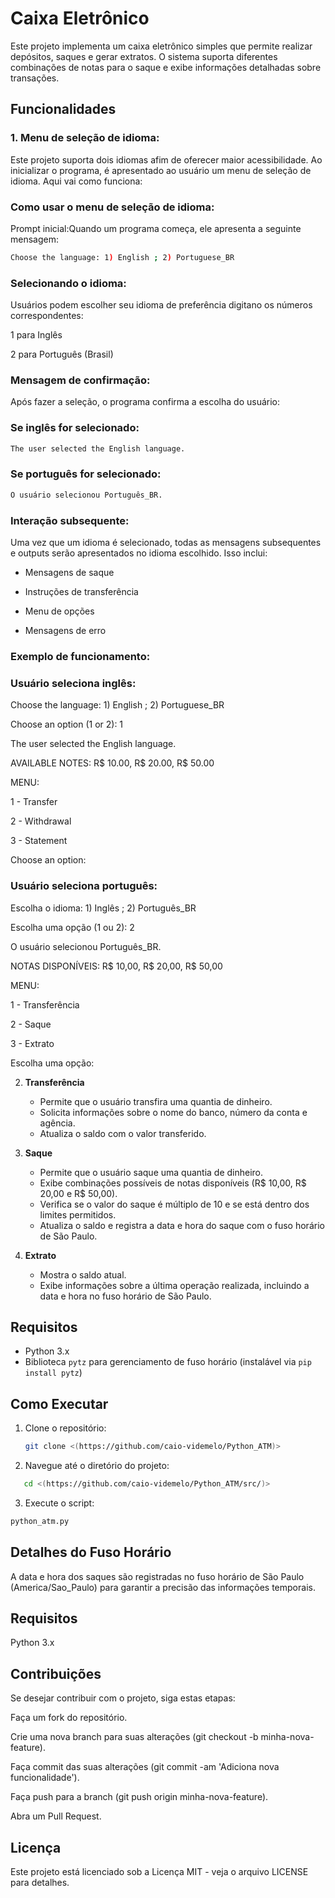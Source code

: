 # Caixa Eletrônico

Este projeto implementa um caixa eletrônico simples que permite realizar depósitos, saques e gerar extratos. O sistema suporta diferentes combinações de notas para o saque e exibe informações detalhadas sobre transações.

## Funcionalidades

### 1. Menu de seleção de idioma:

Este projeto suporta dois idiomas afim de oferecer maior acessibilidade. Ao inicializar o programa, é apresentado ao usuário um menu de seleção de idioma. Aqui vai como funciona:

### Como usar o menu de seleção de idioma:

Prompt inicial:Quando um programa começa, ele apresenta a seguinte mensagem:

```bash
Choose the language: 1) English ; 2) Portuguese_BR
```

### Selecionando o idioma:

Usuários podem escolher seu idioma de preferência digitano os números correspondentes:

1 para Inglês

2 para Português (Brasil)

### Mensagem de confirmação:

Após fazer a seleção, o programa confirma a escolha do usuário:

### Se inglês for selecionado:

```bash
The user selected the English language.
```

### Se português for selecionado:

```bash
O usuário selecionou Português_BR.
```

### Interação subsequente:

Uma vez que um idioma é selecionado, todas as mensagens subsequentes e outputs serão apresentados no idioma escolhido. Isso inclui:

- Mensagens de saque

- Instruções de transferência

- Menu de opções

- Mensagens de erro

### Exemplo de funcionamento:

### Usuário seleciona inglês:

Choose the language: 1) English ; 2) Portuguese_BR

Choose an option (1 or 2): 1

The user selected the English language.

AVAILABLE NOTES: R$ 10.00, R$ 20.00, R$ 50.00

MENU:

1 - Transfer

2 - Withdrawal

3 - Statement

Choose an option:

### Usuário seleciona português:

Escolha o idioma: 1) Inglês ; 2) Português_BR

Escolha uma opção (1 ou 2): 2

O usuário selecionou Português_BR.

NOTAS DISPONÍVEIS: R$ 10,00, R$ 20,00, R$ 50,00

MENU:

1 - Transferência

2 - Saque

3 - Extrato

Escolha uma opção:

2. **Transferência**
 
   - Permite que o usuário transfira uma quantia de dinheiro.
   - Solicita informações sobre o nome do banco, número da conta e agência.
   - Atualiza o saldo com o valor transferido.

3. **Saque**

   - Permite que o usuário saque uma quantia de dinheiro.
   - Exibe combinações possíveis de notas disponíveis (R$ 10,00, R$ 20,00 e R$ 50,00).
   - Verifica se o valor do saque é múltiplo de 10 e se está dentro dos limites permitidos.
   - Atualiza o saldo e registra a data e hora do saque com o fuso horário de São Paulo.

5. **Extrato**
 
   - Mostra o saldo atual.
   - Exibe informações sobre a última operação realizada, incluindo a data e hora no fuso horário de São Paulo.

## Requisitos

- Python 3.x
- Biblioteca `pytz` para gerenciamento de fuso horário (instalável via `pip install pytz`)

## Como Executar

1. Clone o repositório:
   ```bash
   git clone <(https://github.com/caio-videmelo/Python_ATM)>
   ```

2. Navegue até o diretório do projeto:
```bash
   cd <(https://github.com/caio-videmelo/Python_ATM/src/)>
```

3. Execute o script:
```bash
python_atm.py
```

## Detalhes do Fuso Horário

A data e hora dos saques são registradas no fuso horário de São Paulo (America/Sao_Paulo) para garantir a precisão das informações temporais.

## Requisitos

Python 3.x

## Contribuições

Se desejar contribuir com o projeto, siga estas etapas:

Faça um fork do repositório.

Crie uma nova branch para suas alterações (git checkout -b minha-nova-feature).

Faça commit das suas alterações (git commit -am 'Adiciona nova funcionalidade').

Faça push para a branch (git push origin minha-nova-feature).

Abra um Pull Request.

## Licença

Este projeto está licenciado sob a Licença MIT - veja o arquivo LICENSE para detalhes.
